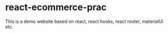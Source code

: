 # react-ecommerce-prac
This is a demo website based on react, react hooks, react router, materialUi etc.
